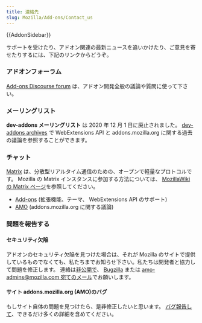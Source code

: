 ```yaml
---
title: 連絡先
slug: Mozilla/Add-ons/Contact_us
---
```


{{AddonSidebar}}

サポートを受けたり、アドオン関連の最新ニュースを追いかけたり、ご意見を寄せたりするには、下記のリンクからどうぞ。

### アドオンフォーラム

[Add-ons Discourse forum](https://discourse.mozilla.org/c/add-ons) は、アドオン開発全般の議論や質問に使って下さい。

### メーリングリスト

**dev-addons メーリングリスト** は 2020 年 12 月 1 日に廃止されました。 [dev-addons archives](https://mail.mozilla.org/pipermail/dev-addons/) で WebExtensions API と addons.mozilla.org に関する過去の議論を参照することができます。

### チャット

[Matrix](https://matrix.org/) は、分散型リアルタイム通信のための、オープンで軽量なプロトコルです。 Mozilla の Matrix インスタンスに参加する方法については、 [MozillaWiki の Matrix ページ](https://wiki.mozilla.org/Matrix)を参照してください。

- [Add-ons](https://chat.mozilla.org/#/room/#addons:mozilla.org) (拡張機能、テーマ、 WebExtensions API のサポート)
- [AMO](https://chat.mozilla.org/#/room/#amo:mozilla.org) (addons.mozilla.org に関する議論)

### 問題を報告する

#### セキュリティ欠陥

アドオンのセキュリティ欠陥を見つけた場合は、それが Mozilla のサイトで提供しているものでなくても、私たちまでお知らせ下さい。私たちは開発者と協力して問題を修正します。 連絡は[非公開で](https://www.mozilla.org/projects/security/security-bugs-policy.html)、 [Bugzilla](https://bugzilla.mozilla.org/enter_bug.cgi?product=addons.mozilla.org&component=Add-on%20Security&maketemplate=Add-on%20Security%20Bug&bit-23=1&rep_platform=All&op_sys=All) または [amo-admins@mozilla.com 宛てのメール](mailto:amo-admins@mozilla.com)でお願いします。

#### サイト addons.mozilla.org (AMO)のバグ

もしサイト自体の問題を見つけたら、是非修正したいと思います。 [バグ報告して](https://github.com/mozilla/addons/issues/new)、できるだけ多くの詳細を含めてください。
